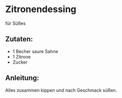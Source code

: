 Zitronendessing
===
für Süßes

Zutaten:
---
- 1 Becher saure Sahne
- 1  Zitrone
-   Zucker

Anleitung:
---
Alles zusammen kippen und nach Geschmack süßen.